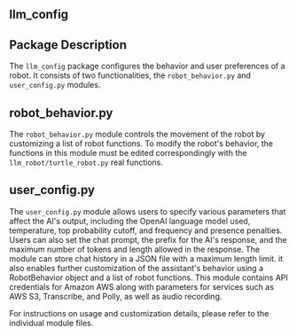 ## llm_config
## Package Description
The `llm_config` package configures the behavior and user preferences of a robot. It consists of two functionalities, the `robot_behavior.py` and `user_config.py` modules.

## robot_behavior.py
The `robot_behavior.py` module controls the movement of the robot by customizing a list of robot functions. To modify the robot's behavior, the functions in this module must be edited correspondingly with the `llm_robot/turtle_robot.py` real functions.

## user_config.py
The `user_config.py` module allows users to specify various parameters that affect the AI's output, including the OpenAI language model used, temperature, top probability cutoff, and frequency and presence penalties. Users can also set the chat prompt, the prefix for the AI's response, and the maximum number of tokens and length allowed in the response. The module can store chat history in a JSON file with a maximum length limit. it also enables further customization of the assistant's behavior using a RobotBehavior object and a list of robot functions. This module contains API credentials for Amazon AWS along with parameters for services such as AWS S3, Transcribe, and Polly, as well as audio recording.

For instructions on usage and customization details, please refer to the individual module files.